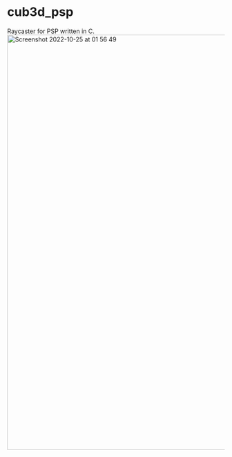 # cub3d_psp
Raycaster for PSP written in C.
<img width="962" alt="Screenshot 2022-10-25 at 01 56 49" src="https://user-images.githubusercontent.com/45094398/198004537-1c590ee4-922a-4f0f-a28e-692ab1500a28.png">
